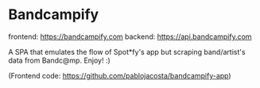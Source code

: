 # Bandcampify
frontend: https://bandcampify.com
backend: https://api.bandcampify.com

A SPA that emulates the flow of Spot*fy's app but scraping band/artist's data from Bandc@mp.
Enjoy! :)

(Frontend code: https://github.com/pablojacosta/bandcampify-app)
